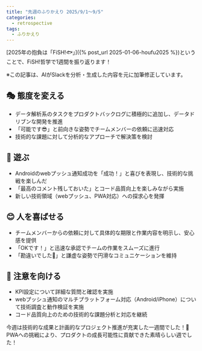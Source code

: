 ```yaml
---
title: "先週のふりかえり 2025/9/1〜9/5"
categories:
  - retrospective
tags:
  - ふりかえり
---
```


[2025年の抱負は「FiSH!🐟」]({% post_url 2025-01-06-houfu2025 %})ということで、FiSH!哲学で1週間を振り返ります！

※この記事は、AIがSlackを分析・生成した内容を元に加筆修正しています。

## 🎭 態度を変える

- データ解析系のタスクをプロダクトバックログに積極的に追加し、データドリブンな開発を推進
- 「可能です😎」と前向きな姿勢でチームメンバーの依頼に迅速対応
- 技術的な課題に対して分析的なアプローチで解決策を検討

## 🎲 遊ぶ

- Androidのwebプッシュ通知成功を「成功！」と喜びを表現し、技術的な挑戦を楽しんだ
- 「最高のコメント残しておいた」とコード品質向上を楽しみながら実施
- 新しい技術領域（webプッシュ、PWA対応）への探求心を発揮

## 😊 人を喜ばせる

- チームメンバーからの依頼に対して具体的な期限と作業内容を明示し、安心感を提供
- 「OKです！」と迅速な承認でチームの作業をスムーズに進行
- 「勘違いでした🙏」と謙虚な姿勢で円滑なコミュニケーションを維持

## 👀 注意を向ける

- KPI設定について詳細な質問と確認を実施
- webプッシュ通知のマルチプラットフォーム対応（Android/iPhone）について技術調査と動作検証を実施
- コード品質向上のための技術的な課題分析と対応を継続

今週は技術的な成果と計画的なプロジェクト推進が充実した一週間でした！💪  
PWAへの挑戦により、プロダクトの成長可能性に貢献できた素晴らしい週でした！